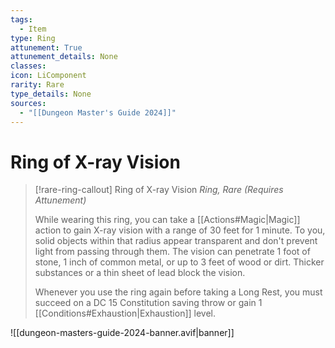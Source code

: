 ```yaml
---
tags:
  - Item
type: Ring
attunement: True
attunement_details: None
classes:
icon: LiComponent
rarity: Rare
type_details: None
sources: 
  - "[[Dungeon Master's Guide 2024]]"
---
```

# Ring of X-ray Vision
>[!rare-ring-callout] Ring of X-ray Vision
>_Ring, Rare (Requires Attunement)_
>
>While wearing this ring, you can take a [[Actions#Magic\|Magic]] action to gain X-ray vision with a range of 30 feet for 1 minute. To you, solid objects within that radius appear transparent and don't prevent light from passing through them. The vision can penetrate 1 foot of stone, 1 inch of common metal, or up to 3 feet of wood or dirt. Thicker substances or a thin sheet of lead block the vision.
>
>Whenever you use the ring again before taking a Long Rest, you must succeed on a DC 15 Constitution saving throw or gain 1 [[Conditions#Exhaustion\|Exhaustion]] level.
>


![[dungeon-masters-guide-2024-banner.avif|banner]]
